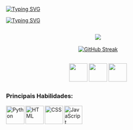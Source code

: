 [![Typing SVG](https://readme-typing-svg.herokuapp.com?font=Fira+Code&pause=1000&color=8B1D9C&center=falso&vCenter=falso&repeat=verdadeiro&random=falso&width=435&lines=Ol%C3%A1%2C+eu+sou+a+Gabriela+Schubert+%F0%9F%91%8B)](https://git.io/typing-svg)

[![Typing SVG](https://readme-typing-svg.herokuapp.com?font=Rob%C3%B4&size=15&pause=1000&color=CB65F7&center=falso&vCenter=falso&repeat=verdadeiro&random=falso&width=435&lines=%F0%9F%98%84+Bacharelanda+em+Sistemas+de+Informa%C3%A7%C3%A3o)](https://git.io/typing-svg)

  ##

<div align="center"> <img src="https://github-readme-stats.vercel.app/api/top-langs/?username=GabrielaSchubert&theme=vue-dark&show_icons=true&hide_border=true&layout=compact">
</div>

<br>

<div align="center">
  <a href="https://git.io/streak-stats"><img src="https://streak-stats.demolab.com?user=GabrielaSchubert&theme=midnight-purple&hide_border=falso" alt="GitHub Streak" /></a>
</div>

##

<div align="center"> 
  <a href="https://instagram.com/gabriela_schubert" target="_blank">
  <img align="center" height="50" width="50" src="https://github.com/GabrielaSchubert/GabrielaSchubert/assets/130176270/a8dd6d5e-a5b9-42e9-b906-c4c44861f6e6" target="_blank"></a>
 
  <a href="mailto:gabrielaschubert172@gmail.com" target="_blank">
  <img align="center" height="50" width="50" src="https://github.com/GabrielaSchubert/GabrielaSchubert/assets/130176270/c3f5f355-da10-4cdc-98f3-28a2d1181aea"></a>
  
  <a href="https://www.linkedin.com/in/gabriela-schubert-630741271" target="_blank">
  <img align="center" height="50" width="50" src="https://github.com/GabrielaSchubert/GabrielaSchubert/assets/130176270/65dce5ce-0cd5-4f07-a3f6-d1a5bccb0177"></a> 
</div>

##

### Principais Habilidades:

<div align="left">
  <img align="left" alt="Python" height="50" width="50" src="https://github.com/GabrielaSchubert/GabrielaSchubert/assets/130176270/d778a858-16c9-4038-bb9b-7938ca0ac853">
  <img align="left" alt="HTML" height="50" width="50" src="https://github.com/GabrielaSchubert/GabrielaSchubert/assets/130176270/5c5a5fc7-a847-43e2-ad3d-af01beeed09d">
  <img align="left" alt="CSS" height="50" width="50" src="https://github.com/GabrielaSchubert/GabrielaSchubert/assets/130176270/04ccc078-fd8c-4339-94c9-949b6ff3eb57">
  <img align="left" alt="JavaScript" height="50" width="50" src="https://github.com/GabrielaSchubert/GabrielaSchubert/assets/130176270/6a970d5e-f0e9-4692-b9fb-eb8a9239d777">
</div>
